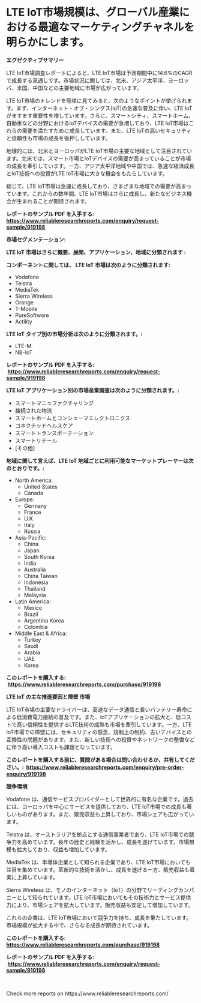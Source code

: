<p><h1>LTE IoT市場規模は、グローバル産業における最適なマーケティングチャネルを明らかにします。</h1></p><p><strong>エグゼクティブサマリー</strong></p>
<p><p>LTE IoT市場調査レポートによると、LTE IoT市場は予測期間中に14.6%のCAGRで成長する見通しです。市場状況に関しては、北米、アジア太平洋、ヨーロッパ、米国、中国などの主要地域に市場が広がっています。</p><p>LTE IoT市場のトレンドを簡単に見てみると、次のようなポイントが挙げられます。まず、インターネット・オブ・シングス(IoT)の急速な普及に伴い、LTE IoTがますます重要性を増しています。さらに、スマートシティ、スマートホーム、自動車などの分野におけるIoTデバイスの需要が急増しており、LTE IoT市場はこれらの需要を満たすために成長しています。また、LTE IoTの高いセキュリティと信頼性も市場の成長を後押ししています。</p><p>地理的には、北米とヨーロッパがLTE IoT市場の主要な地域として注目されています。北米では、スマート市場とIoTデバイスの需要が高まっていることが市場の成長を牽引しています。一方、アジア太平洋地域や中国では、急速な経済成長とIoT技術への投資がLTE IoT市場に大きな機会をもたらしています。</p><p>総じて、LTE IoT市場は急速に成長しており、さまざまな地域での需要が高まっています。これからの数年間、LTE IoT市場はさらに成長し、新たなビジネス機会が生まれることが期待されます。</p></p>
<p><strong>レポートのサンプル PDF を入手する: <a href="https://www.reliableresearchreports.com/enquiry/request-sample/919198">https://www.reliableresearchreports.com/enquiry/request-sample/919198</a></strong></p>
<p><strong>市場セグメンテーション:</strong></p>
<p><strong> LTE IoT 市場はさらに概要、展開、アプリケーション、地域に分類されます :</strong></p>
<p><strong>コンポーネントに関しては、 LTE IoT 市場は次のように分類されます: &nbsp;</strong></p>
<p><ul><li>Vodafone</li><li>Telstra</li><li>MediaTek</li><li>Sierra Wireless</li><li>Orange</li><li>T-Mobile</li><li>PureSoftware</li><li>Actility</li></ul></p>
<p><strong> LTE IoT タイプ別の市場分析は次のように分類されます。:</strong></p>
<p><ul><li>LTE-M</li><li>NB-IoT</li></ul></p>
<p><strong>レポートのサンプル PDF を入手する: &nbsp;<a href="https://www.reliableresearchreports.com/enquiry/request-sample/919198">https://www.reliableresearchreports.com/enquiry/request-sample/919198</a></strong></p>
<p><strong> LTE IoT アプリケーション別の市場産業調査は次のように分類されます。:</strong></p>
<p><ul><li>スマートマニュファクチャリング</li><li>接続された物流</li><li>スマートホームとコンシューマエレクトロニクス</li><li>コネクテッドヘルスケア</li><li>スマートトランスポーテーション</li><li>スマートリテール</li><li>[その他]</li></ul></p>
<p><strong>地域に関して言えば、LTE IoT 地域ごとに利用可能なマーケットプレーヤーは次のとおりです。:</strong></p>
<p><ul>
    <li>
        North America:
        <ul>
            <li>United States</li>
            <li>Canada</li>
        </ul>
    </li>
    <li>
        Europe:
        <ul>
            <li>Germany</li>
            <li>France</li>
            <li>U.K.</li>
            <li>Italy</li>
            <li>Russia</li>
        </ul>
    </li>
    <li>
        Asia-Pacific:
        <ul>
            <li>China</li>
            <li>Japan</li>
            <li>South Korea</li>
            <li>India</li>
            <li>Australia</li>
            <li>China Taiwan</li>
            <li>Indonesia</li>
            <li>Thailand</li>
            <li>Malaysia</li>
        </ul>
    </li>
    <li>
        Latin America:
        <ul>
            <li>Mexico</li>
            <li>Brazil</li>
            <li>Argentina Korea</li>
            <li>Colombia</li>
        </ul>
    </li>
    <li>
        Middle East & Africa:
        <ul>
            <li>Turkey</li>
            <li>Saudi</li>
            <li>Arabia</li>
            <li>UAE</li>
            <li>Korea</li>
        </ul>
    </li>
    </ul></p>
<p><strong>このレポートを購入する: &nbsp;<a href="https://www.reliableresearchreports.com/purchase/919198">https://www.reliableresearchreports.com/purchase/919198</a></strong></p>
<p><strong>LTE IoT の主な推進要因と障壁 市場</strong></p>
<p><p>LTE IoT市場の主要なドライバーは、高速なデータ通信と長いバッテリー寿命による低消費電力接続の普及です。また、IoTアプリケーションの拡大と、低コストで高い信頼性を提供するLTE技術の成熟も市場を牽引しています。一方、LTE IoT市場での障壁には、セキュリティの懸念、規制上の制約、古いデバイスとの互換性の問題があります。また、新しい技術への投資やネットワークの整備などに伴う高い導入コストも課題となっています。</p></p>
<p><strong>このレポートを購入する前に、質問がある場合は問い合わせるか、共有してください。:&nbsp; <a href="https://www.reliableresearchreports.com/enquiry/pre-order-enquiry/919198">https://www.reliableresearchreports.com/enquiry/pre-order-enquiry/919198</a></strong></p>
<p><strong>競争環境</strong></p>
<p><p>Vodafone は、通信サービスプロバイダーとして世界的に有名な企業です。過去には、ヨーロッパを中心にサービスを提供しており、LTE IoT市場での成長も著しいものがあります。また、販売収益も上昇しており、市場シェアも広がっています。</p><p>Telstra は、オーストラリアを拠点とする通信事業者であり、LTE IoT市場での競争力を高めています。長年の歴史と経験を活かし、成長を遂げています。市場規模も拡大しており、収益も増加しています。</p><p>MediaTek は、半導体企業として知られる企業であり、LTE IoT市場においても注目を集めています。革新的な技術を活かし、成長を遂げる一方、販売収益も着実に上昇しています。</p><p>Sierra Wireless は、モノのインターネット（IoT）の分野でリーディングカンパニーとして知られています。LTE IoT市場においてもその技術力とサービス提供力により、市場シェアを拡大しています。販売収益も安定して増加しています。</p><p>これらの企業は、LTE IoT市場において競争力を持ち、成長を果たしています。市場規模が拡大する中で、さらなる成長が期待されています。</p></p>
<p><strong>このレポートを購入する: &nbsp; <a href="https://www.reliableresearchreports.com/purchase/919198">https://www.reliableresearchreports.com/purchase/919198</a></strong></p>
<p><strong>レポートのサンプル PDF を入手する: &nbsp;<a href="https://www.reliableresearchreports.com/enquiry/request-sample/919198">https://www.reliableresearchreports.com/enquiry/request-sample/919198</a></strong><strong></strong></p>
<p>&nbsp;</p>
<p>Check more reports on https://www.reliableresearchreports.com/</p>